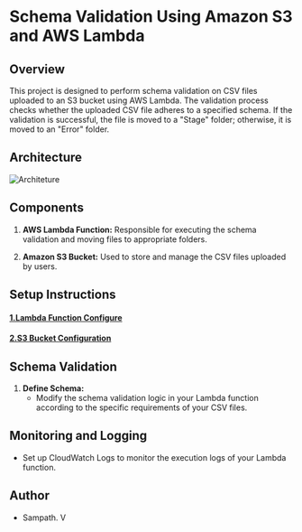 # Schema Validation Using Amazon S3 and AWS Lambda

## Overview

This project is designed to perform schema validation on CSV files uploaded to an S3 bucket using AWS Lambda. The validation process checks whether the uploaded CSV file adheres to a specified schema. If the validation is successful, the file is moved to a "Stage" folder; otherwise, it is moved to an "Error" folder.

## Architecture

![Architeture](https://github.com/Sampath005/AwsProjects/assets/97429122/0208500f-968a-44a9-807b-d585a616b4cb)

## Components

1. **AWS Lambda Function:** Responsible for executing the schema validation and moving files to appropriate folders.

2. **Amazon S3 Bucket:** Used to store and manage the CSV files uploaded by users.

## Setup Instructions

#### [1.Lambda Function Configure](https://github.com/Sampath005/AwsProjects/blob/Project-3/Configure-Lambda.md) 
#### [2.S3 Bucket Configuration](https://github.com/Sampath005/AwsProjects/blob/Project-3/S3%20Bucket%20Configuration.md)

## Schema Validation

1. **Define Schema:**
   - Modify the schema validation logic in your Lambda function according to the specific requirements of your CSV files.
     
## Monitoring and Logging

- Set up CloudWatch Logs to monitor the execution logs of your Lambda function.

## Author
   - Sampath. V
